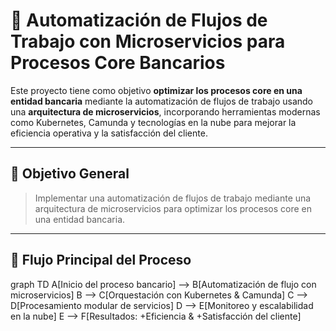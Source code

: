 # 🏦 Automatización de Flujos de Trabajo con Microservicios para Procesos Core Bancarios

Este proyecto tiene como objetivo **optimizar los procesos core en una entidad bancaria** mediante la automatización de flujos de trabajo usando una **arquitectura de microservicios**, incorporando herramientas modernas como Kubernetes, Camunda y tecnologías en la nube para mejorar la eficiencia operativa y la satisfacción del cliente.

---

## 📌 Objetivo General

> Implementar una automatización de flujos de trabajo mediante una arquitectura de microservicios para optimizar los procesos core en una entidad bancaria.

---

## 🧭 Flujo Principal del Proceso


graph TD
    A[Inicio del proceso bancario] --> B[Automatización de flujo con microservicios]
    B --> C[Orquestación con Kubernetes & Camunda]
    C --> D[Procesamiento modular de servicios]
    D --> E[Monitoreo y escalabilidad en la nube]
    E --> F[Resultados: +Eficiencia & +Satisfacción del cliente]
